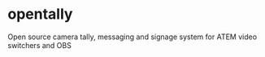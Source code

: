 # opentally
Open source camera tally, messaging and signage system for ATEM video switchers and OBS
